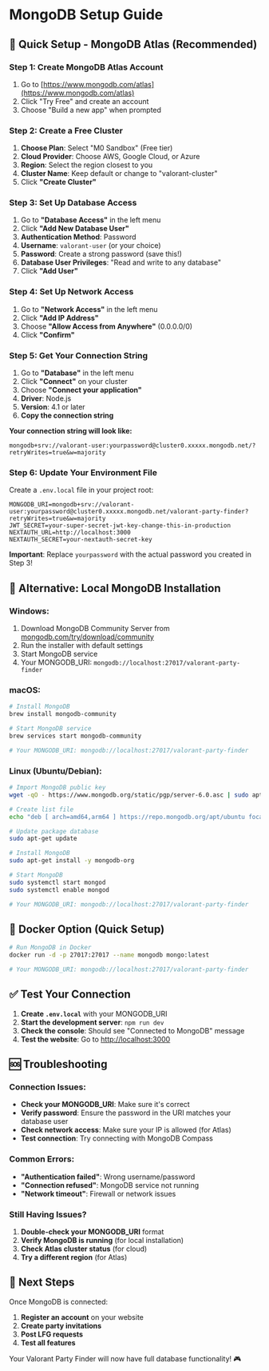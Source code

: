 # MongoDB Setup Guide

## 🚀 **Quick Setup - MongoDB Atlas (Recommended)**

### **Step 1: Create MongoDB Atlas Account**
1. Go to [https://www.mongodb.com/atlas](https://www.mongodb.com/atlas)
2. Click "Try Free" and create an account
3. Choose "Build a new app" when prompted

### **Step 2: Create a Free Cluster**
1. **Choose Plan**: Select "M0 Sandbox" (Free tier)
2. **Cloud Provider**: Choose AWS, Google Cloud, or Azure
3. **Region**: Select the region closest to you
4. **Cluster Name**: Keep default or change to "valorant-cluster"
5. Click **"Create Cluster"**

### **Step 3: Set Up Database Access**
1. Go to **"Database Access"** in the left menu
2. Click **"Add New Database User"**
3. **Authentication Method**: Password
4. **Username**: `valorant-user` (or your choice)
5. **Password**: Create a strong password (save this!)
6. **Database User Privileges**: "Read and write to any database"
7. Click **"Add User"**

### **Step 4: Set Up Network Access**
1. Go to **"Network Access"** in the left menu
2. Click **"Add IP Address"**
3. Choose **"Allow Access from Anywhere"** (0.0.0.0/0)
4. Click **"Confirm"**

### **Step 5: Get Your Connection String**
1. Go to **"Database"** in the left menu
2. Click **"Connect"** on your cluster
3. Choose **"Connect your application"**
4. **Driver**: Node.js
5. **Version**: 4.1 or later
6. **Copy the connection string**

**Your connection string will look like:**
```
mongodb+srv://valorant-user:yourpassword@cluster0.xxxxx.mongodb.net/?retryWrites=true&w=majority
```

### **Step 6: Update Your Environment File**
Create a `.env.local` file in your project root:

```env
MONGODB_URI=mongodb+srv://valorant-user:yourpassword@cluster0.xxxxx.mongodb.net/valorant-party-finder?retryWrites=true&w=majority
JWT_SECRET=your-super-secret-jwt-key-change-this-in-production
NEXTAUTH_URL=http://localhost:3000
NEXTAUTH_SECRET=your-nextauth-secret-key
```

**Important**: Replace `yourpassword` with the actual password you created in Step 3!

## 🔧 **Alternative: Local MongoDB Installation**

### **Windows:**
1. Download MongoDB Community Server from [mongodb.com/try/download/community](https://www.mongodb.com/try/download/community)
2. Run the installer with default settings
3. Start MongoDB service
4. Your MONGODB_URI: `mongodb://localhost:27017/valorant-party-finder`

### **macOS:**
```bash
# Install MongoDB
brew install mongodb-community

# Start MongoDB service
brew services start mongodb-community

# Your MONGODB_URI: mongodb://localhost:27017/valorant-party-finder
```

### **Linux (Ubuntu/Debian):**
```bash
# Import MongoDB public key
wget -qO - https://www.mongodb.org/static/pgp/server-6.0.asc | sudo apt-key add -

# Create list file
echo "deb [ arch=amd64,arm64 ] https://repo.mongodb.org/apt/ubuntu focal/mongodb-org/6.0 multiverse" | sudo tee /etc/apt/sources.list.d/mongodb-org-6.0.list

# Update package database
sudo apt-get update

# Install MongoDB
sudo apt-get install -y mongodb-org

# Start MongoDB
sudo systemctl start mongod
sudo systemctl enable mongod

# Your MONGODB_URI: mongodb://localhost:27017/valorant-party-finder
```

## 🐳 **Docker Option (Quick Setup)**
```bash
# Run MongoDB in Docker
docker run -d -p 27017:27017 --name mongodb mongo:latest

# Your MONGODB_URI: mongodb://localhost:27017/valorant-party-finder
```

## ✅ **Test Your Connection**

1. **Create `.env.local`** with your MONGODB_URI
2. **Start the development server**: `npm run dev`
3. **Check the console**: Should see "Connected to MongoDB" message
4. **Test the website**: Go to [http://localhost:3000](http://localhost:3000)

## 🆘 **Troubleshooting**

### **Connection Issues:**
- **Check your MONGODB_URI**: Make sure it's correct
- **Verify password**: Ensure the password in the URI matches your database user
- **Check network access**: Make sure your IP is allowed (for Atlas)
- **Test connection**: Try connecting with MongoDB Compass

### **Common Errors:**
- **"Authentication failed"**: Wrong username/password
- **"Connection refused"**: MongoDB service not running
- **"Network timeout"**: Firewall or network issues

### **Still Having Issues?**
1. **Double-check your MONGODB_URI** format
2. **Verify MongoDB is running** (for local installation)
3. **Check Atlas cluster status** (for cloud)
4. **Try a different region** (for Atlas)

## 🎯 **Next Steps**

Once MongoDB is connected:
1. **Register an account** on your website
2. **Create party invitations**
3. **Post LFG requests**
4. **Test all features**

Your Valorant Party Finder will now have full database functionality! 🎮
